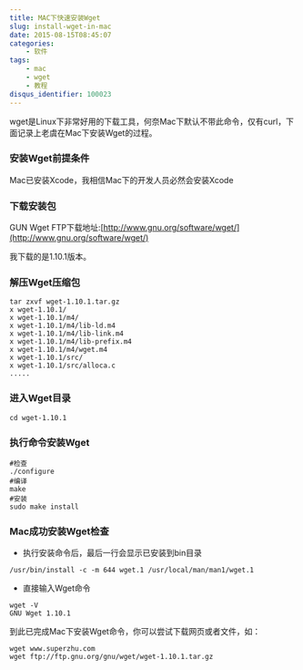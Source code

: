 ```yaml
---
title: MAC下快速安装Wget
slug: install-wget-in-mac
date: 2015-08-15T08:45:07
categories:
    - 软件
tags:
    - mac
    - wget
    - 教程
disqus_identifier: 100023
---
```


wget是Linux下非常好用的下载工具，何奈Mac下默认不带此命令，仅有curl，下面记录上老虞在Mac下安装Wget的过程。


### 安装Wget前提条件

Mac已安装Xcode，我相信Mac下的开发人员必然会安装Xcode

### 下载安装包

 GUN  Wget    FTP下载地址:[http://www.gnu.org/software/wget/](http://www.gnu.org/software/wget/)

 我下载的是1.10.1版本。

### 解压Wget压缩包
```
tar zxvf wget-1.10.1.tar.gz
x wget-1.10.1/
x wget-1.10.1/m4/
x wget-1.10.1/m4/lib-ld.m4
x wget-1.10.1/m4/lib-link.m4
x wget-1.10.1/m4/lib-prefix.m4
x wget-1.10.1/m4/wget.m4
x wget-1.10.1/src/
x wget-1.10.1/src/alloca.c
.....
```

### 进入Wget目录
```
cd wget-1.10.1
```

### 执行命令安装Wget
```
#检查
./configure
#编译
make
#安装
sudo make install
```

### Mac成功安装Wget检查

+ 执行安装命令后，最后一行会显示已安装到bin目录
```
/usr/bin/install -c -m 644 wget.1 /usr/local/man/man1/wget.1
```

+ 直接输入Wget命令
```
wget -V
GNU Wget 1.10.1
```

到此已完成Mac下安装Wget命令，你可以尝试下载网页或者文件，如：
```
wget www.superzhu.com
wget ftp://ftp.gnu.org/gnu/wget/wget-1.10.1.tar.gz
```
